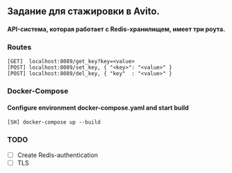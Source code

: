 ## Задание для стажировки в Avito.

#### API-система, которая работает с Redis-хранилищем, имеет три роута.

### Routes 
```
[GET]  localhost:8089/get_key?key=<value> 
[POST] localhost:8089/set_key, { "<key>": "<value>" }
[POST] localhost:8089/del_key, { "key"  : "<value>" }
```

### Docker-Compose
#### Configure environment docker-compose.yaml and start build
```
[SH] docker-compose up --build
```

### TODO
- [ ] Create Redis-authentication
- [ ] TLS